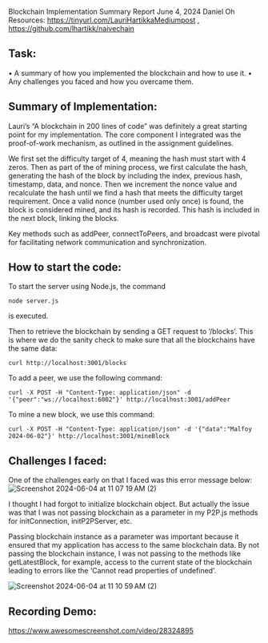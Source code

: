 Blockchain Implementation Summary Report 
June 4, 2024 
Daniel Oh 
Resources: https://tinyurl.com/LauriHartikkaMediumpost , https://github.com/lhartikk/naivechain

## Task: 
• A summary of how you implemented the blockchain and how to use it.
• Any challenges you faced and how you overcame them.

## Summary of Implementation:
Lauri’s “A blockchain in 200 lines of code” was definitely a great starting point for my implementation. The core component I integrated was the proof-of-work mechanism, as outlined in the assignment guidelines. 

We first set the difficulty target of 4, meaning the hash must start with 4 zeros. 
Then as part of the of mining process, we first calculate the hash, generating the hash of the block by including the index, previous hash, timestamp, data, and nonce. Then we increment the nonce value and recalculate the hash until we find a hash that meets the difficulty target requirement. 
Once a valid nonce (number used only once)  is found, the block is considered mined, and its hash is recorded. This hash is included in the next block, linking the blocks.

Key methods such as addPeer, connectToPeers, and broadcast were pivotal for facilitating network communication and synchronization.

## How to start the code: 
To start the server using Node.js, the command

`node server.js`

is executed. 

Then to retrieve the blockchain by sending a GET request to ‘/blocks’. This is where we do the sanity check to make sure that all the blockchains have the same data: 

`curl http://localhost:3001/blocks`

To add a peer, we use the following command: 

`curl -X POST -H "Content-Type: application/json" -d '{"peer":"ws://localhost:6002"}' http://localhost:3001/addPeer`

To mine a new block, we use this command: 

`curl -X POST -H "Content-Type: application/json" -d '{"data":"Malfoy 2024-06-02"}' http://localhost:3001/mineBlock`

## Challenges I faced: 
One of the challenges early on that I faced was this error message below: 
![Screenshot 2024-06-04 at 11 07 19 AM (2)](https://github.com/BookmDan/blockchain/assets/8926023/c7ffebd1-04fb-4d5b-b04d-cd22d9653cba)


I thought I had forgot to initialize blockchain object. But actually the issue was that I was not passing blockchain as a parameter in my P2P.js methods for initConnection, initP2PServer, etc. 

Passing blockchain instance as a parameter was important because it ensured that my application has access to the same blockchain data. By not passing the blockchain instance, I was not passing to the methods like getLatestBlock, for example, access to the current state of the blockchain leading to errors like the ‘Cannot read properties of undefined’. 

![Screenshot 2024-06-04 at 11 10 59 AM (2)](https://github.com/BookmDan/blockchain/assets/8926023/1b928ac4-e70d-4b6a-9ef6-a54a55347d3e)

## Recording Demo: 
https://www.awesomescreenshot.com/video/28324895
